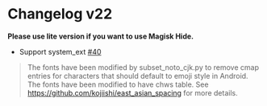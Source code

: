 # Changelog v22
**Please use lite version if you want to use Magisk Hide.**

- Support system_ext [#40](https://github.com/simonsmh/notocjk/issues/40)

> The fonts have been modified by subset_noto_cjk.py to remove cmap entries for characters that should default to emoji style in Android.
> The fonts have been modified to have chws table. See https://github.com/kojiishi/east_asian_spacing for more details.
